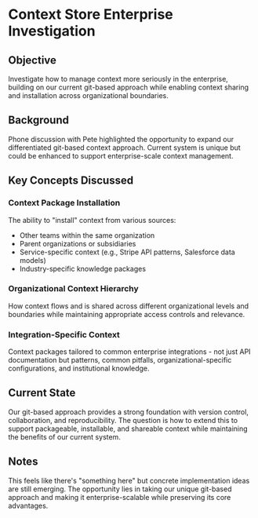 # Context Store Enterprise Investigation

## Objective

Investigate how to manage context more seriously in the enterprise, building on our current git-based approach while enabling context sharing and installation across organizational boundaries.

## Background

Phone discussion with Pete highlighted the opportunity to expand our differentiated git-based context approach. Current system is unique but could be enhanced to support enterprise-scale context management.

## Key Concepts Discussed

### Context Package Installation

The ability to "install" context from various sources:

- Other teams within the same organization
- Parent organizations or subsidiaries
- Service-specific context (e.g., Stripe API patterns, Salesforce data models)
- Industry-specific knowledge packages

### Organizational Context Hierarchy

How context flows and is shared across different organizational levels and boundaries while maintaining appropriate access controls and relevance.

### Integration-Specific Context

Context packages tailored to common enterprise integrations - not just API documentation but patterns, common pitfalls, organizational-specific configurations, and institutional knowledge.

## Current State

Our git-based approach provides a strong foundation with version control, collaboration, and reproducibility. The question is how to extend this to support packageable, installable, and shareable context while maintaining the benefits of our current system.

## Notes

This feels like there's "something here" but concrete implementation ideas are still emerging. The opportunity lies in taking our unique git-based approach and making it enterprise-scalable while preserving its core advantages.
